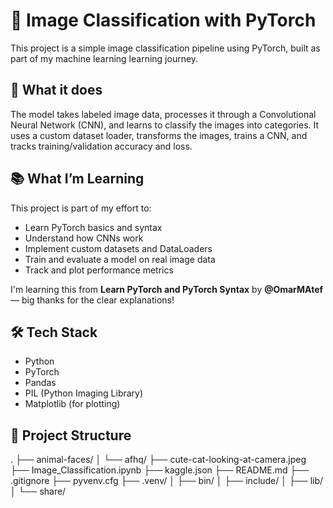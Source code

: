 # 🧠 Image Classification with PyTorch

This project is a simple image classification pipeline using PyTorch, built as part of my machine learning learning journey.

## 🚀 What it does

The model takes labeled image data, processes it through a Convolutional Neural Network (CNN), and learns to classify the images into categories. It uses a custom dataset loader, transforms the images, trains a CNN, and tracks training/validation accuracy and loss.

## 📚 What I’m Learning

This project is part of my effort to:

- Learn PyTorch basics and syntax
- Understand how CNNs work
- Implement custom datasets and DataLoaders
- Train and evaluate a model on real image data
- Track and plot performance metrics

I'm learning this from **Learn PyTorch and PyTorch Syntax** by **@OmarMAtef** — big thanks for the clear explanations!

## 🛠️ Tech Stack

- Python
- PyTorch
- Pandas
- PIL (Python Imaging Library)
- Matplotlib (for plotting)

## 🧪 Project Structure

.
├── animal-faces/
│   └── afhq/
├── cute-cat-looking-at-camera.jpeg
├── Image_Classification.ipynb
├── kaggle.json
├── README.md
├── .gitignore
├── pyvenv.cfg
├── .venv/
│   ├── bin/
│   ├── include/
│   ├── lib/
│   └── share/
